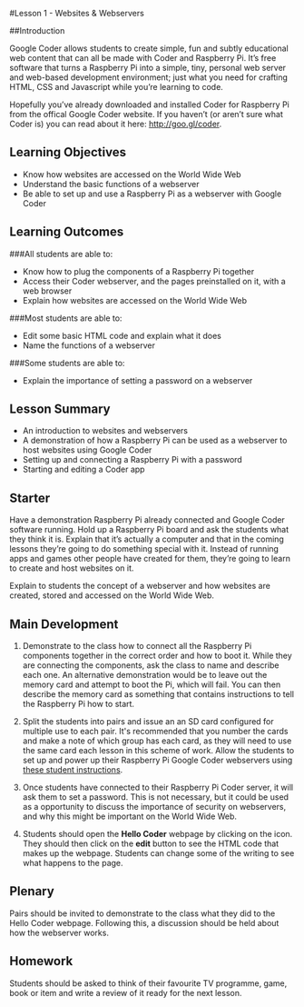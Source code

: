 #Lesson 1 - Websites & Webservers

##Introduction

Google Coder allows students to create simple, fun and subtly educational web content that can all be made with Coder and Raspberry Pi. It’s free software that turns a Raspberry Pi into a simple, tiny, personal web server and web-based development environment; just what you need for crafting HTML, CSS and Javascript while you’re learning to code.

Hopefully you’ve already downloaded and installed Coder for Raspberry Pi from the offical Google Coder website. If you haven’t (or aren’t sure what Coder is) you can read about it here: http://goo.gl/coder. 

## Learning Objectives

- Know how websites are accessed on the World Wide Web
- Understand the basic functions of a webserver
- Be able to set up and use a Raspberry Pi as a webserver with Google Coder

## Learning Outcomes

###All students are able to:

- Know how to plug the components of a Raspberry Pi together
- Access their Coder webserver, and the pages preinstalled on it, with a web browser
- Explain how websites are accessed on the World Wide Web

###Most students are able to:

- Edit some basic HTML code and explain what it does
- Name the functions of a webserver

###Some students are able to:

- Explain the importance of setting a password on a webserver

## Lesson Summary

- An introduction to websites and webservers
- A demonstration of how a Raspberry Pi can be used as a webserver to host websites using Google Coder
- Setting up and connecting a Raspberry Pi with a password
- Starting and editing a Coder app

## Starter
Have a demonstration Raspberry Pi already connected and Google Coder software running. Hold up a Raspberry Pi board and ask the students what they think it is. Explain that it’s actually a computer and that in the coming lessons they’re going to do something special with it. Instead of running apps and games other people have created for them, they’re going to learn to create and host websites on it.

Explain to students the concept of a webserver and how websites are created, stored and accessed on the World Wide Web.

## Main Development

1. Demonstrate to the class how to connect all the Raspberry Pi components together in the correct order and how to boot it. While they are connecting the components, ask the class to name and describe each one. An alternative demonstration would be to leave out the memory card and attempt to boot the Pi, which will fail. You can then describe the memory card as something that contains instructions to tell the Raspberry Pi how to start.

2. Split the students into pairs and issue an an SD card configured for multiple use to each pair. It's recommended that you number the cards and make a note of which group has each card, as they will need to use the same card each lesson in this scheme of work. Allow the students to set up and power up their Raspberry Pi Google Coder webservers using [these student instructions](worksheet.md).

3. Once students have connected to their Raspberry Pi Coder server, it will ask them to set a password. This is not necessary, but it could be used as a opportunity to discuss the importance of security on webservers, and why this might be important on the World Wide Web.

4. Students should open the **Hello Coder** webpage by clicking on the icon. They should then click on the **edit** button to see the HTML code that makes up the webpage. Students can change some of the writing to see what happens to the page.

## Plenary

Pairs should be invited to demonstrate to the class what they did to the Hello Coder webpage. Following this, a discussion should be held about how the webserver works.

## Homework

Students should be asked to think of their favourite TV programme, game, book or item and write a review of it ready for the next lesson.

